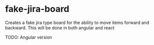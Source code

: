 # fake-jira-board

Creates a fake jira type board for the ability to move items forward and backward.
This will be done in both angular and react

TODO: Angular version
